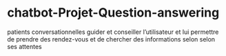 # chatbot-Projet-Question-answering
patients conversationnelles guider et conseiller l’utilisateur et lui permettre de prendre des rendez-vous et de chercher des informations selon selon ses attentes
